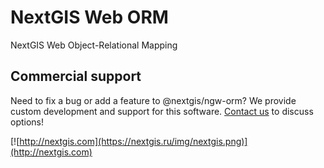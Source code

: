 # NextGIS Web ORM

NextGIS Web Object-Relational Mapping

## Commercial support

Need to fix a bug or add a feature to @nextgis/ngw-orm? We provide custom development and support for this software. [Contact us](http://nextgis.com/contact/) to discuss options!

[![http://nextgis.com](https://nextgis.ru/img/nextgis.png)](http://nextgis.com)
